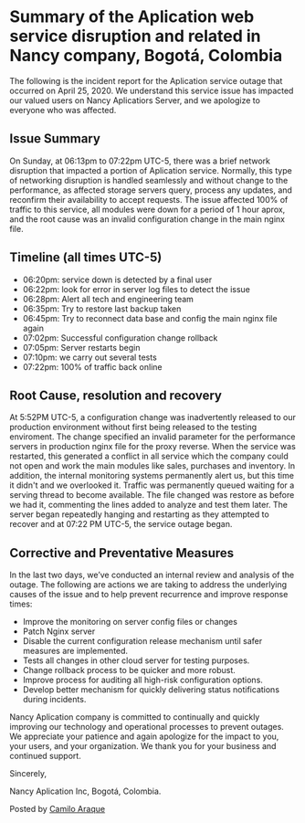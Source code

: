 # Summary of the Aplication web service disruption and related in Nancy company, Bogotá, Colombia

The following is the incident report for the Aplication service outage that occurred on April 25, 2020. We understand this service issue has impacted our valued users on Nancy Aplicatiors Server, and we apologize to everyone who was affected.

## Issue Summary
On Sunday, at 06:13pm to 07:22pm UTC-5, there was a brief network disruption that impacted a portion of Aplication  service. Normally, this type of networking disruption is handled seamlessly and without change to the performance, as affected storage servers query, process any updates, and reconfirm their availability to accept requests. The issue affected 100% of traffic to this service, all modules were down for a period of 1 hour aprox, and the root cause was an invalid configuration change in the main nginx file.

## Timeline (all times UTC-5)
* 06:20pm: service down is detected by a final user
* 06:22pm: look for error in server log files to detect the issue
* 06:28pm: Alert all tech and engineering team
* 06:35pm: Try to restore last backup taken
* 06:45pm: Try to reconnect data base and config the main nginx file again
* 07:02pm: Successful configuration change rollback
* 07:05pm: Server restarts begin
* 07:10pm: we carry out several tests
* 07:22pm: 100% of traffic back online

## Root Cause, resolution and recovery
At 5:52PM UTC-5, a configuration change was inadvertently released to our production environment without first being released to the testing enviroment. The change specified an invalid parameter for the performance servers in production nginx file for the proxy reverse. When the service was restarted, this generated a conflict in all service which the company could not open and work the main modules like sales, purchases and inventory. In addition, the internal monitoring systems permanently alert us, but this time it didn't and we overlooked it. Traffic was permanently queued waiting for a serving thread to become available. The file changed was restore as before we had it, commenting the lines added to analyze and test them later. The server began repeatedly hanging and restarting as they attempted to recover and at 07:22 PM UTC-5, the service outage began.

## Corrective and Preventative Measures
In the last two days, we’ve conducted an internal review and analysis of the outage. The following are actions we are taking to address the underlying causes of the issue and to help prevent recurrence and improve response times:
* Improve the monitoring on server config files or changes
* Patch Nginx server
* Disable the current configuration release mechanism until safer measures are implemented.
* Tests all changes in other cloud server for testing purposes.
* Change rollback process to be quicker and more robust.
* Improve process for auditing all high-risk configuration options.
* Develop better mechanism for quickly delivering status notifications during incidents.

Nancy Aplication  company is committed to continually and quickly improving our technology and operational processes to prevent outages. We appreciate your patience and again apologize for the impact to you, your users, and your organization. We thank you for your business and continued support.

Sincerely,

Nancy Aplication Inc, Bogotá, Colombia.

Posted by [Camilo Araque](https://twitter.com/AraqueGD)
